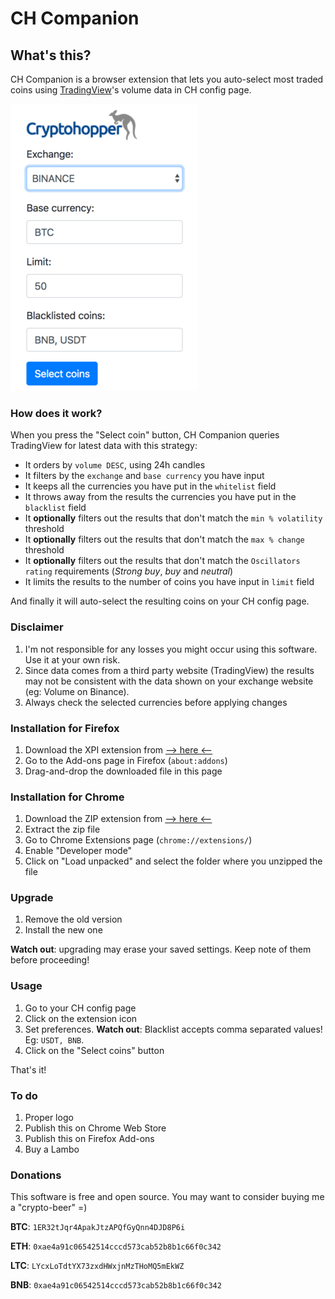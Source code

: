 # CH Companion

## What's this?
CH Companion is a browser extension that lets you auto-select most traded coins using [TradingView](https://www.tradingview.com)'s volume data in CH config page.

![image](screenshot.png?raw=true)

### How does it work?
When you press the "Select coin" button, CH Companion queries TradingView for latest data with this strategy:
  * It orders by `volume DESC`, using 24h candles
  * It filters by the `exchange` and `base currency` you have input
  * It keeps all the currencies you have put in the `whitelist` field
  * It throws away from the results the currencies you have put in the `blacklist` field
  * It **optionally** filters out the results that don't match the `min % volatility` threshold
  * It **optionally** filters out the results that don't match the `max % change` threshold
  * It **optionally** filters out the results that don't match the `Oscillators rating` requirements (*Strong buy*, *buy* and *neutral*)
  * It limits the results to the number of coins you have input in `limit` field
  
And finally it will auto-select the resulting coins on your CH config page.

### Disclaimer
1. I'm not responsible for any losses you might occur using this software. Use it at your own risk.
1. Since data comes from a third party website (TradingView) the results may not be consistent with the data shown on your exchange website (eg: Volume on Binance).
1. Always check the selected currencies before applying changes

### Installation for Firefox
1. Download the XPI extension from [--> here <--](https://github.com/matteoantoci/ch-companion/raw/master/dist/ch-companion.xpi)
1. Go to the Add-ons page in Firefox (`about:addons`)
1. Drag-and-drop the downloaded file in this page

### Installation for Chrome
1. Download the ZIP extension from [--> here <--](https://github.com/matteoantoci/ch-companion/raw/master/dist/ch-companion.zip)
1. Extract the zip file
1. Go to Chrome Extensions page (`chrome://extensions/`)
1. Enable "Developer mode"
1. Click on "Load unpacked" and select the folder where you unzipped the file

### Upgrade
1. Remove the old version
1. Install the new one

**Watch out**: upgrading may erase your saved settings. Keep note of them before proceeding!

### Usage
1. Go to your CH config page
1. Click on the extension icon
1. Set preferences. **Watch out**: Blacklist accepts comma separated values! Eg: `USDT, BNB`.
1. Click on the "Select coins" button

That's it!

### To do
1. Proper logo
1. Publish this on Chrome Web Store
1. Publish this on Firefox Add-ons
1. Buy a Lambo

### Donations
This software is free and open source. You may want to consider buying me a "crypto-beer" =)

**BTC**: `1ER32tJqr4ApakJtzAPQfGyQnn4DJD8P6i`

**ETH**: `0xae4a91c06542514cccd573cab52b8b1c66f0c342`

**LTC**: `LYcxLoTdtYX73zxdHWxjnMzTHoMQ5mEkWZ`

**BNB**: `0xae4a91c06542514cccd573cab52b8b1c66f0c342`
